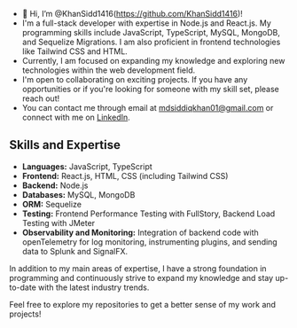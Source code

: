 - 👋 Hi, I’m @KhanSidd1416(https://github.com/KhanSidd1416)!
- I'm a full-stack developer with expertise in Node.js and React.js. My programming skills include JavaScript, TypeScript, MySQL, MongoDB, and Sequelize Migrations. I am also proficient in frontend technologies like Tailwind CSS and HTML.
- Currently, I am focused on expanding my knowledge and exploring new technologies within the web development field.
- I'm open to collaborating on exciting projects. If you have any opportunities or if you're looking for someone with my skill set, please reach out!
- You can contact me through email at mdsiddiqkhan01@gmail.com or connect with me on [LinkedIn](https://www.linkedin.com/in/mohammed-siddiq-nisar-khan-0aa990226).

## Skills and Expertise

- **Languages:** JavaScript, TypeScript
- **Frontend:** React.js, HTML, CSS (including Tailwind CSS)
- **Backend:** Node.js
- **Databases:** MySQL, MongoDB
- **ORM:** Sequelize
- **Testing:** Frontend Performance Testing with FullStory, Backend Load Testing with JMeter
- **Observability and Monitoring:** Integration of backend code with openTelemetry for log monitoring, instrumenting plugins, and sending data to Splunk and SignalFX.

In addition to my main areas of expertise, I have a strong foundation in programming and continuously strive to expand my knowledge and stay up-to-date with the latest industry trends.

Feel free to explore my repositories to get a better sense of my work and projects!

<!---
KhanSidd1416/KhanSidd1416 is a ✨ special ✨ repository because its `README.md` (this file) appears on your GitHub profile.
You can click the Preview link to take a look at your changes.
--->
